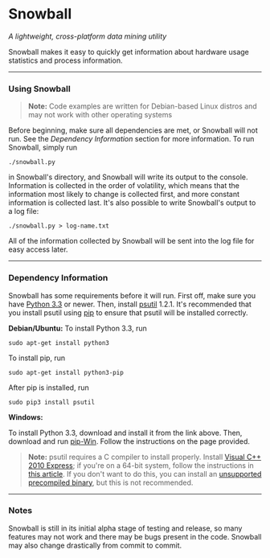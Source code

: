 # Snowball #
*A lightweight, cross-platform data mining utility*

Snowball makes it easy to quickly get information about hardware usage 
statistics and process information.

----------

### Using Snowball ###

> **Note:** Code examples are written for Debian-based Linux distros and may not 
work with other operating systems

Before beginning, make sure all dependencies are met, or Snowball will not run. 
See the *Dependency Information* section for more information. To run Snowball, 
simply run

    ./snowball.py

in Snowball's directory, and Snowball will write its output to the console. 
Information is collected in the order of volatility, which means that the 
information most likely to change is collected first, and more constant 
information is collected last. It's also possible to write Snowball's output to 
a log file:

    ./snowball.py > log-name.txt
    
All of the information collected by Snowball will be sent into the log file for 
easy access later.

----------

### Dependency Information ###

Snowball has some requirements before it will run. First off, make sure you 
have [Python 3.3][1] or newer. Then, install [psutil][2] 1.2.1. It's recommended 
that you install psutil using [pip][3] to ensure that psutil will be installed 
correctly.

**Debian/Ubuntu:**
To install Python 3.3, run

    sudo apt-get install python3

To install pip, run

    sudo apt-get install python3-pip

After pip is installed, run

    sudo pip3 install psutil
    
**Windows:**

To install Python 3.3, download and install it from the link above. Then, 
download and run [pip-Win][4]. Follow the instructions on the page provided.

> **Note:** psutil requires a C compiler to install properly. Install [Visual 
C++ 2010 Express][5]; if you're on a 64-bit system, follow the instructions in 
[this article][6]. If you don't want to do this, you can install an 
[unsupported 
precompiled binary][7], but this is not recommended.

----------

### Notes ###

Snowball is still in its initial alpha stage of testing and release, so many 
features may not work and there may be bugs present in the code. Snowball may 
also change drastically from commit to commit.

  [1]: http://www.python.org/download/releases/3.3.3/
  [2]: http://code.google.com/p/psutil/
  [3]: https://pypi.python.org/pypi/pip
  [4]: https://sites.google.com/site/pydatalog/python/pip-for-windows
  [5]: http://www.visualstudio.com/en-us/downloads/download-visual-studio-vs#DownloadFamilies_4
  [6]: http://kb-en.radiantzemax.com/KnowledgebaseArticle50286.aspx
  [7]: http://www.lfd.uci.edu/~gohlke/pythonlibs/#psutil
